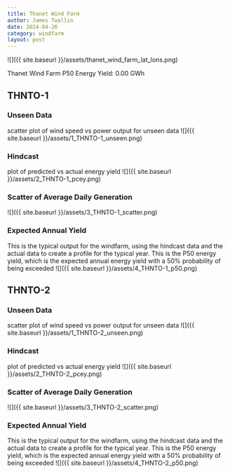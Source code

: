 ```yaml
---
title: Thanet Wind Farm
author: James Twallin
date: 2024-04-26
category: windfarm
layout: post
---
```

![]({{ site.baseurl }}/assets/thanet_wind_farm_lat_lons.png)

Thanet Wind Farm P50 Energy Yield: 0.00 GWh

THNTO-1
-------------
### Unseen Data 
scatter plot of wind speed vs power output for unseen data
![]({{ site.baseurl }}/assets/1_THNTO-1_unseen.png)
### Hindcast 
plot of predicted vs actual energy yield
![]({{ site.baseurl }}/assets/2_THNTO-1_pcey.png)
### Scatter of Average Daily Generation 

![]({{ site.baseurl }}/assets/3_THNTO-1_scatter.png)
### Expected Annual Yield 
This is the typical output for the windfarm, using the hindcast data and the actual data to create a profile for the typical year. This is the P50 energy yield, which is the expected annual energy yield with a 50% probability of being exceeded
![]({{ site.baseurl }}/assets/4_THNTO-1_p50.png)

THNTO-2
-------------
### Unseen Data 
scatter plot of wind speed vs power output for unseen data
![]({{ site.baseurl }}/assets/1_THNTO-2_unseen.png)
### Hindcast 
plot of predicted vs actual energy yield
![]({{ site.baseurl }}/assets/2_THNTO-2_pcey.png)
### Scatter of Average Daily Generation 

![]({{ site.baseurl }}/assets/3_THNTO-2_scatter.png)
### Expected Annual Yield 
This is the typical output for the windfarm, using the hindcast data and the actual data to create a profile for the typical year. This is the P50 energy yield, which is the expected annual energy yield with a 50% probability of being exceeded
![]({{ site.baseurl }}/assets/4_THNTO-2_p50.png)

